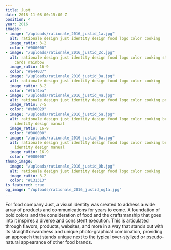 ```yaml
---
title: Just
date: 2018-11-08 00:15:00 Z
position: 4
year: 2016
images:
- image: "/uploads/rationale_2016_justid_1a.jpg"
  alt: rationale design just identity design food logo color cooking
  image_ratio: 3-2
  color: "#000000"
- image: "/uploads/rationale_2016_justid_2c.jpg"
  alt: rationale design just identity design food logo color cooking stationery business
    cards rainbow
  image_ratio: 16-9
  color: "#e44037"
- image: "/uploads/rationale_2016_justid_3a.jpg"
  alt: rationale design just identity design food logo color cooking
  image_ratio: 3-2
  color: "#fbf4ea"
- image: "/uploads/rationale_2016_justid_4a.jpg"
  alt: rationale design just identity design food logo color cooking poster
  image_ratio: 7-5
  color: "#eb0029"
- image: "/uploads/rationale_2016_justid_5a.jpg"
  alt: rationale design just identity design food logo color cooking brand guidelines
    identity design manual
  image_ratio: 16-9
  color: "#000000"
- image: "/uploads/rationale_2016_justid_6a.jpg"
  alt: rationale design just identity design food logo color cooking brand guidelines
    identity design manual
  image_ratio: 16-9
  color: "#000000"
thumb_image:
  image: "/uploads/rationale_2016_justid_0b.jpg"
  alt: rationale design just identity design food logo color cooking
  image_ratio: 3-2
  color: "#131313"
is_featured: true
og_image: "/uploads/rationale_2016_justid_og1a.jpg"
---
```


For food company Just, a visual identity was created to address a wide array of
products and communications for years to come. A foundation of bold colors
and the consideration of food and the craftsmanship that goes into it inspires
a diverse and consistent execution. This is articulated through flavors, products, websites, and more in a way that stands out with its straightforwardness and unique photo-graphical combination, providing an approach that stands unique next to the typical over-stylized or pseudo-natural appearance of other food brands.